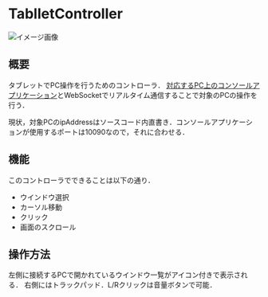 # TablletController
![イメージ画像](https://pbs.twimg.com/media/Dl_gdgiUYAY5yi3.jpg:large)

## 概要
タブレットでPC操作を行うためのコントローラ．
[対応するPC上のコンソールアプリケーション](https://github.com/NB29979/SwitchWindows)とWebSocketでリアルタイム通信することで対象のPCの操作を行う．

現状，対象PCのipAddressはソースコード内直書き．コンソールアプリケーションが使用するポートは10090なので，それに合わせる．

## 機能
このコントローラでできることは以下の通り．
- ウインドウ選択
- カーソル移動
- クリック
- 画面のスクロール

## 操作方法
左側に接続するPCで開かれているウインドウ一覧がアイコン付きで表示される．
右側にはトラックパッド．L/Rクリックは音量ボタンで可能．
